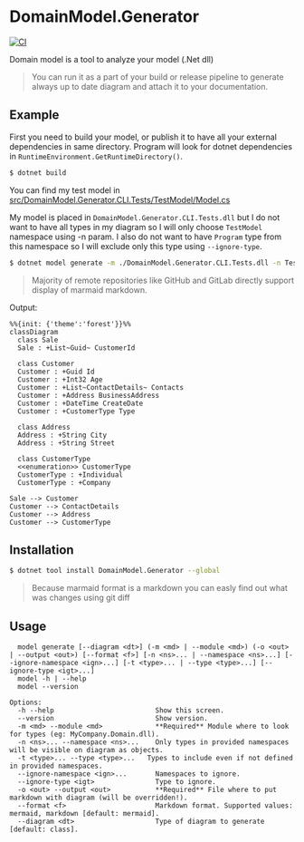 # DomainModel.Generator
  
[![CI](https://github.com/lstrzepek/DomainModel.Generator/actions/workflows/ci.yml/badge.svg)](https://github.com/lstrzepek/DomainModel.Generator/actions/workflows/ci.yml)

Domain model is a tool to analyze your model (.Net dll)

> You can run it as a part of your build or release pipeline to generate always up to date diagram and attach it to your documentation.
  
## Example 
First you need to build your model, or publish it to have all your external dependencies in same directory. Program will look for dotnet dependencies in `RuntimeEnvironment.GetRuntimeDirectory()`.
```sh
$ dotnet build
```
You can find my test model in [src/DomainModel.Generator.CLI.Tests/TestModel/Model.cs](https://github.com/lstrzepek/DomainModel.Generator/blob/main/src/DomainModel.Generator.CLI.Tests/TestModel/Model.cs)

My model is placed in `DomainModel.Generator.CLI.Tests.dll` but I do not want to have all types in my diagram so I will only choose `TestModel` namespace using -n param. I also do not want to have `Program` type from this namespace so I will exclude only this type using `--ignore-type`.

  ```sh
  $ dotnet model generate -m ./DomainModel.Generator.CLI.Tests.dll -n TestModel --ignore-type TestModel.Program -o ~/Projects/DomainModel.Generate/model.mmd
  ```
> Majority of remote repositories like GitHub and GitLab directly support display of marmaid markdown.

Output:
  
  ```mermaid
  %%{init: {'theme':'forest'}}%%
  classDiagram
	class Sale
	Sale : +List~Guid~ CustomerId

	class Customer
	Customer : +Guid Id
	Customer : +Int32 Age
	Customer : +List~ContactDetails~ Contacts
	Customer : +Address BusinessAddress
	Customer : +DateTime CreateDate
	Customer : +CustomerType Type

	class Address
	Address : +String City
	Address : +String Street

	class CustomerType
	<<enumeration>> CustomerType
	CustomerType : +Individual
	CustomerType : +Company

Sale --> Customer
Customer --> ContactDetails
Customer --> Address
Customer --> CustomerType
  ```

 ## Installation
  
  ```sh
  $ dotnet tool install DomainModel.Generator --global
  ```
  > Because marmaid format is a markdown you can easly find out what was changes using git diff
  
  ## Usage
```
  model generate [--diagram <dt>] (-m <md> | --module <md>) (-o <out> | --output <out>) [--format <f>] [-n <ns>... | --namespace <ns>...] [--ignore-namespace <ign>...] [-t <type>... | --type <type>...] [--ignore-type <igt>...]
  model -h | --help
  model --version

Options:
  -h --help                         Show this screen.
  --version                         Show version.
  -m <md> --module <md>             **Required** Module where to look for types (eg: MyCompany.Domain.dll).
  -n <ns>... --namespace <ns>...    Only types in provided namespaces will be visible on diagram as objects.
  -t <type>... --type <type>...   Types to include even if not defined in provided namespaces.
  --ignore-namespace <ign>...       Namespaces to ignore.
  --ignore-type <igt>               Type to ignore.
  -o <out> --output <out>           **Required** File where to put markdown with diagram (will be overridden!).
  --format <f>                      Markdown format. Supported values: mermaid, markdown [default: mermaid].
  --diagram <dt>                    Type of diagram to generate [default: class].
```
